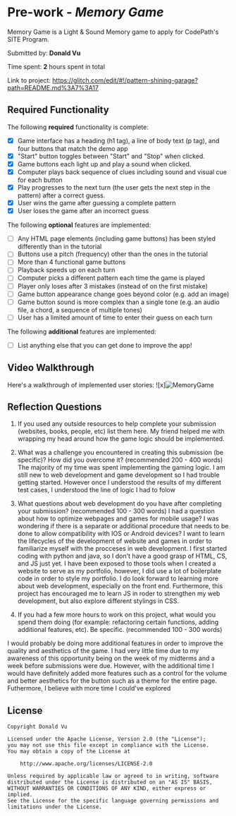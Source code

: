 # Pre-work - *Memory Game*

Memory Game is a Light & Sound Memory game to apply for CodePath's SITE Program. 

Submitted by: **Donald Vu**

Time spent: **2** hours spent in total

Link to project: https://glitch.com/edit/#!/pattern-shining-garage?path=README.md%3A7%3A17

## Required Functionality

The following **required** functionality is complete:

* [x] Game interface has a heading (h1 tag), a line of body text (p tag), and four buttons that match the demo app
* [x] "Start" button toggles between "Start" and "Stop" when clicked. 
* [x] Game buttons each light up and play a sound when clicked. 
* [x] Computer plays back sequence of clues including sound and visual cue for each button
* [x] Play progresses to the next turn (the user gets the next step in the pattern) after a correct guess. 
* [x] User wins the game after guessing a complete pattern
* [x] User loses the game after an incorrect guess

The following **optional** features are implemented:

* [ ] Any HTML page elements (including game buttons) has been styled differently than in the tutorial
* [ ] Buttons use a pitch (frequency) other than the ones in the tutorial
* [ ] More than 4 functional game buttons
* [ ] Playback speeds up on each turn
* [ ] Computer picks a different pattern each time the game is played
* [ ] Player only loses after 3 mistakes (instead of on the first mistake)
* [ ] Game button appearance change goes beyond color (e.g. add an image)
* [ ] Game button sound is more complex than a single tone (e.g. an audio file, a chord, a sequence of multiple tones)
* [ ] User has a limited amount of time to enter their guess on each turn

The following **additional** features are implemented:

- [ ] List anything else that you can get done to improve the app!

## Video Walkthrough

Here's a walkthrough of implemented user stories:
![x]![MemoryGame](https://user-images.githubusercontent.com/56244566/112430815-e618d880-8cfb-11eb-865e-f6a6973e7bad.gif)



## Reflection Questions
1. If you used any outside resources to help complete your submission (websites, books, people, etc) list them here. 
My friend helped me with wrapping my head around how the game logic should be implemented.

2. What was a challenge you encountered in creating this submission (be specific)? How did you overcome it? (recommended 200 - 400 words) 
The majority of my time was spent implementing the gaming logic. I am still new to web development and game development so I had trouble getting started. However once I understood the results of my different test cases, I understood the line of logic I had to folow

3. What questions about web development do you have after completing your submission? (recommended 100 - 300 words) 
I had a question about how to optimize webpages and games for mobile usage? I was wondering if there is a separate or additional procedure that needs to be done to allow compatibility with IOS or Android devices? I want to learn the lifecycles of the development of website and games in order to familiarize myself with the procceses in web development. I first started coding with python and java, so I don't have a good grasp of HTML, CS, and JS just yet. I have been exposed to those tools when I created a website to serve as my portfolio, however, I did use a lot of boilerplate code in order to style my portfolio. I do look forward to learning more about web development, especially on the front end. Furthermore, this project has encouraged me to learn JS in roder to strengthen my web development, but also explore different stylings in CSS.

4. If you had a few more hours to work on this project, what would you spend them doing (for example: refactoring certain functions, adding additional features, etc). Be specific. (recommended 100 - 300 words) 

I would probably be doing more additional features in order to improve the quality and aesthetics of the game. I had very little time due to my awareness of this opportunity
being on the week of my midterms and a week before submissions were due. However, with the additional time I would have definitely added more features such as a control for 
the volume and better aesthetics for the button such as a theme for the entire page. Futhermore, I believe with more time I could've explored



## License

    Copyright Donald Vu

    Licensed under the Apache License, Version 2.0 (the "License");
    you may not use this file except in compliance with the License.
    You may obtain a copy of the License at

        http://www.apache.org/licenses/LICENSE-2.0

    Unless required by applicable law or agreed to in writing, software
    distributed under the License is distributed on an "AS IS" BASIS,
    WITHOUT WARRANTIES OR CONDITIONS OF ANY KIND, either express or implied.
    See the License for the specific language governing permissions and
    limitations under the License.
